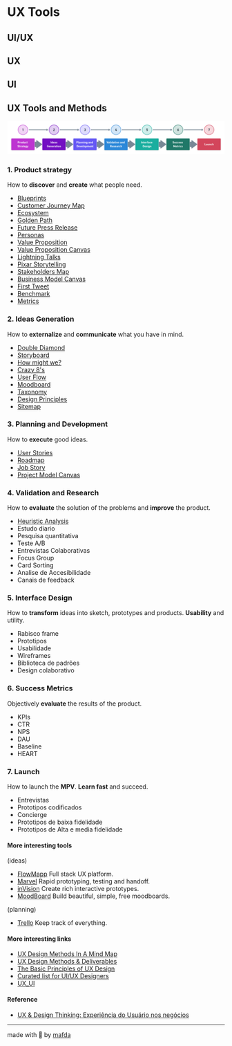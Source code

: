 # UX Tools

## UI/UX

## UX

## UI

## UX Tools and Methods

![ux_tools_by_mafda](img/ux_tools_by_mafda.png)

### 1. Product strategy

How to **discover** and **create** what people need.

* [Blueprints](https://medium.com/@cynthiarisse/service-blueprinting-69ce8fd0509)
* [Customer Journey Map](https://medium.com/@uxmastery/how-to-create-a-customer-journey-map-42e6ac7d8757)
* [Ecosystem](https://www.uxbooth.com/articles/designing-digital-strategies-part-1-cartography/)
* [Golden Path](https://medium.com/startup-by-design/goldenpath-156c1ff291ab)
* [Future Press Release](https://uxdesign.cc/a-press-release-before-ux-design-df250539c974)
* [Personas](https://medium.com/beakerandflint/personas-74c4e1c12ee2)
* [Value Proposition](https://medium.muz.li/ux-diary-6-value-proposition-af7be6f79139)
* [Value Proposition Canvas](https://medium.com/greater-than-experience-design/whats-your-value-proposition-3de5eee48cf0)
* [Lightning Talks](https://medium.com/googlesprint/design-challenge-78ef1dcad26e)
* [Pixar Storytelling](https://uxdesign.cc/treating-your-product-design-work-like-its-a-pixar-movie-7c1a0fe62491)
* [Stakeholders Map](https://uxdesign.cc/presenting-your-design-to-stakeholders-1695526a1457)
* [Business Model Canvas](https://medium.com/@fernandocomet/ux-canvas-compilation-6718822d9a22)
* [First Tweet](https://medium.com/googlesprint/the-define-stage-stage-2-24f6b8088426)
* [Benchmark](https://measuringu.com/benchmark-intro/)
* [Metrics](https://medium.com/@jcoronado1/quick-resource-guide-to-ux-metrics-a97cf7727b2b)

### 2. Ideas Generation

How to **externalize** and **communicate** what you have in mind.

* [Double Diamond](https://medium.com/design-leadership-notebook/the-new-double-diamond-design-process-7c8f12d7945e)
* [Storyboard](https://medium.com/thinking-design/the-what-why-when-of-storyboarding-in-ux-design-38db2f955e23)
* [How might we?](https://medium.com/knowsi/hmw-how-might-we-c04423a4437d)
* [Crazy 8's](https://blog.prototypr.io/how-to-run-a-crazy-eights-workshop-60d0a67b29a)
* [User Flow](https://medium.com/7bits/user-flow-101-what-it-is-how-to-do-it-84052141fe86)
* [Moodboard](https://www.webdesignerdepot.com/2008/12/why-mood-boards-matter/)
* [Taxonomy](http://johnnyholland.org/2012/04/taxonomy-content-strategys-new-best-friend/)
* [Design Principles](https://medium.com/googlesprint/the-define-stage-stage-2-24f6b8088426)
* [Sitemap](https://uxmentor.me/sitemaps-the-beginners-guide/)
  
### 3. Planning and Development

How to **execute** good ideas.

* [User Stories](https://uxdesign.cc/better-stories-with-job-story-3467de354f45)
* [Roadmap](https://uxdesign.cc/developing-a-product-roadmap-a62bc5f1a15b)
* [Job Story](https://jtbd.info/5-tips-for-writing-a-job-story-7c9092911fc9)
* [Project Model Canvas](https://medium.com/bigcommerce-developer-blog/using-an-experience-canvas-to-determine-your-next-feature-1e97c7e76388)

### 4. Validation and Research

How to **evaluate** the solution of the problems and **improve** the product.

* [Heuristic Analysis](https://www.usabilityfirst.com/usability-methods/heuristic-evaluation/)
* Estudo diario
* Pesquisa quantitativa
* Teste A/B
* Entrevistas Colaborativas
* Focus Group
* Card Sorting
* Analise de Accesibilidade
* Canais de feedback

### 5. Interface Design

How to **transform** ideas into sketch, prototypes and products. **Usability** and utility.

* Rabisco frame
* Prototipos
* Usabilidade
* Wireframes
* Biblioteca de padrões
* Design colaborativo

### 6. Success Metrics

Objectively **evaluate** the results of the product.

* KPIs
* CTR
* NPS
* DAU
* Baseline
* HEART
  
### 7. Launch

How to launch the **MPV**. **Learn fast** and succeed.

* Entrevistas
* Prototipos codificados
* Concierge
* Prototipos de baixa fidelidade
* Prototipos de Alta e media fidelidade

#### More interesting tools

(ideas)
* [FlowMapp](https://www.flowmapp.com/) Full stack UX platform.
* [Marvel](https://marvelapp.com/) Rapid prototyping, testing and handoff.
* [inVision](https://www.invisionapp.com/) Create rich interactive prototypes.
* [MoodBoard](http://www.gomoodboard.com/) Build beautiful, simple, free moodboards.
  
(planning)
* [Trello](https://trello.com/) Keep track of everything.

#### More interesting links

* [UX Design Methods In A Mind Map](https://uxplanet.org/product-design-methods-mind-map-f6511820a7d5)
* [UX Design Methods & Deliverables](https://uxdesign.cc/ux-design-methods-deliverables-657f54ce3c7d)
* [The Basic Principles of UX Design](https://medium.com/@riesdiansyah_64327/the-principles-of-ux-design-561c3a759e79)
* [Curated list for UI/UX Designers](https://github.com/gregjw/ui-ux)
* [UX_UI](https://github.com/alexUXUI/UX_UI)

#### Reference

* [UX & Design Thinking: Experiência do Usuário nos negócios](https://www.udemy.com/course/ux-design/)
---
made with 💙 by [mafda](https://mafda.github.io/)